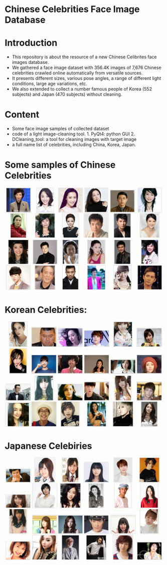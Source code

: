 # Chinese Celebrities Face Image Database

# Introduction 
* This repository is about the resource of a new Chinese Celibrites face images database.
* We gathered a face image dataset with 356.4K images of 7,676 Chinese celebrities crawled online automatically from versatile sources.
* It presents different sizes, various pose angles, a range of different light conditions, large age variations, etc.
* We also extended to collect a number famous people of Korea (552 subjects) and Japan (470 subjects) without cleaning.


# Content
* Some face image samples of collected dataset
* code of a light image-cleaning tool.
      1. PyQt4:  python GUI
      2. DCleaning_tool:  a tool for cleaning images with target image
* a full name list of celebrities, including China, Korea, Japan.

# Some samples of Chinese Celebrities
![arch](fig/sample.png)

# Korean Celebrities:
![arch](fig/korea.png)

# Japanese Celebiries
![arch](fig/japan.png)
